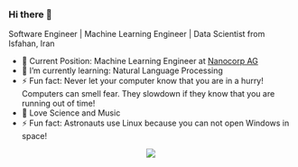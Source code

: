 ### Hi there 👋
Software Engineer | Machine Learning Engineer | Data Scientist from Isfahan, Iran
- 🔭 Current Position: Machine Learning Engineer at <a href="https://nanos.ai/">Nanocorp AG</a>
- 🌱 I’m currently learning: Natural Language Processing
- ⚡ Fun fact: Never let your computer know that you are in a hurry! Computers can smell fear. They slowdown if they know that you are running out of time!
- 💬 Love Science and Music
- ⚡ Fun fact: Astronauts use Linux because you can not open Windows in space!
<p align="center">
  <img src="https://github-readme-stats.vercel.app/api?username=remirab&show_icons=true&count_private=true&include_all_commits=true&theme=vision-friendly-dark" />
</p>

<!--
**remirab/remirab** is a ✨ _special_ ✨ repository because its `README.md` (this file) appears on your GitHub profile.
Here are some ideas to get you started:
- 🔭 I’m currently working on ...
- 🌱 I’m currently learning ...
- 👯 I’m looking to collaborate on ...
- 🤔 I’m looking for help with ...
- 💬 Ask me about ...
- 📫 How to reach me: ...
- 😄 Pronouns: ...
- ⚡ Fun fact: ...
-->
